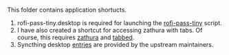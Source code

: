 This folder contains application shortucts.

1. rofi-pass-tiny.desktop is required for launching the [rofi-pass-tiny](https://github.com/isaackwy/desktop-config-files/blob/master/Slackware15/dotfiles/bin/rofi-pass-tiny) script.
2. I have also created a shortcut for accessing zathura with tabs. Of course, this requires [zathura](https://pwmt.org/projects/zathura/) and [tabbed](https://tools.suckless.org/tabbed/).
3. Syncthing desktop [entries](https://github.com/syncthing/syncthing/tree/main/etc/linux-desktop) are provided by the upstream maintainers.
